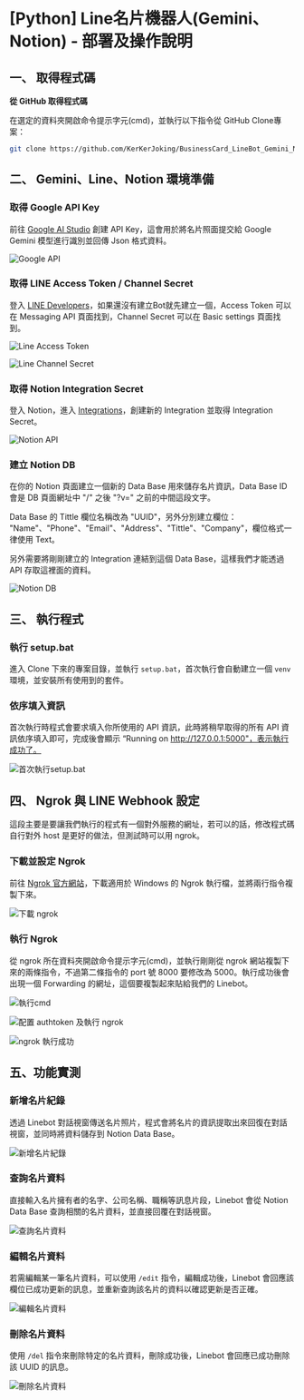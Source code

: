 # [Python] Line名片機器人(Gemini、Notion) - 部署及操作說明

## 一、 取得程式碼

**從 GitHub 取得程式碼**

在選定的資料夾開啟命令提示字元(cmd)，並執行以下指令從 GitHub Clone專案：

```bash
git clone https://github.com/KerKerJoking/BusinessCard_LineBot_Gemini_Notion
```

## 二、 Gemini、Line、Notion 環境準備

### 取得 Google API Key

前往 [Google AI Studio](https://aistudio.google.com/app/apikey) 創建 API Key，這會用於將名片照面提交給 Google Gemini 模型進行識別並回傳 Json 格式資料。

![Google API](https://lh3.googleusercontent.com/pw/AP1GczPJ4NVuZdQSYTRRHH8ZY35w4uAn-QyFf4vSIJc50aE__aifGVP9IdW_bNSIqGaVzChDsu7KF9DwBWYPdQamMT-E_hV07sPLuZUoefi3U5XcO_m_I51H_oByN-zzPcrJIKR00m5aGs_qiYsOOWnE8teN=w1973-h827-s-no-gm?authuser=0)

### 取得 LINE Access Token / Channel Secret

登入 [LINE Developers](https://developers.line.biz/console/)，如果還沒有建立Bot就先建立一個，Access Token 可以在 Messaging API 頁面找到，Channel Secret 可以在 Basic settings 頁面找到。

![Line Access Token](https://lh3.googleusercontent.com/pw/AP1GczOirAgExqb9vp0rZ1X9io1aCk2dOsb42--6HPSFsStJ3xKTX8N7-PnGkghmrHGRklU_7DvP3-ubKcVnKh9fTYk1hd222eeDITTi3HsaG6F5R2y0Ubw7nfwu_-B_Hs7j8KkPrEQtay_gqrvEw1FhZ8cz=w1916-h1520-s-no-gm?authuser=0)

![Line Channel Secret](https://lh3.googleusercontent.com/pw/AP1GczOpnRH9m7IQqQUyCYk-OENU0lCfbbdJlpqE5Oq-Y8X3bV7OpGDWV2LJWUWlTkeT0SR7gsYlYL8F61pb6IT44Nr0Rq9v-_dojoKQxBodWWXxiwiknw2gy3Y8Nsy-p6M20vEob0iKO5fDrhcv7vINjvr0=w1384-h1578-s-no-gm?authuser=0)

### 取得 Notion Integration Secret

登入 Notion，進入 [Integrations](https://www.notion.so/profile/integrations)，創建新的 Integration 並取得 Integration Secret。

![Notion API](https://lh3.googleusercontent.com/pw/AP1GczMFxQ_mMjT21BUFnlOfi33uFQ6Zny9ORi0yqqbT9m5HTNtWn6Ndql3gs5HTYs14mXBH1bP6aTI9rdjGBahl2LT8zUd2qDvoLzRatAVPRTiPCdGKYcShJuQQY-Ki7R-OAyEYwDcDU8XyrYooNUe90jD6=w2031-h1103-s-no-gm?authuser=0)

### 建立 Notion DB

在你的 Notion 頁面建立一個新的 Data Base 用來儲存名片資訊，Data Base ID 會是 DB 頁面網址中 "/" 之後 "?v=" 之前的中間這段文字。

Data Base 的 Tittle 欄位名稱改為 "UUID"，另外分別建立欄位： "Name"、"Phone"、"Email"、"Address"、"Tittle"、"Company"，欄位格式一律使用 Text。

另外需要將剛剛建立的 Integration 連結到這個 Data Base，這樣我們才能透過 API 存取這裡面的資料。

![Notion DB](https://lh3.googleusercontent.com/pw/AP1GczNc59NqU5-bORZN9Qq2tb3Z665uKrEmK9bCO9al0uE1d2JFXgFOW9Wcij1VjmMkiSN_0S9boNAyhvGagfm_zElt-J2bXYl3c6abHoZaj4jkcUy--_uQgfN9XpxCYbZ_bRN9_IlevXZ_UGEGnwZ-ZwtW=w3060-h1421-s-no-gm?authuser=0)

## 三、 執行程式

### 執行 setup.bat

進入 Clone 下來的專案目錄，並執行 `setup.bat`，首次執行會自動建立一個 `venv` 環境，並安裝所有使用到的套件。

### 依序填入資訊

首次執行時程式會要求填入你所使用的 API 資訊，此時將稍早取得的所有 API 資訊依序填入即可，完成後會顯示 “Running on http://127.0.0.1:5000"，表示執行成功了。

![首次執行setup.bat](https://lh3.googleusercontent.com/pw/AP1GczO8gKjyzak0wOYFy3simb7AhTgrww9EgClGQ46coS0qjSOUfNGGHnRKj-_ZfYzAddOIqZm-tgXVj6QAjRgPmr6MN-4P7x3dZG_LQXtNz-1r5yEVCxlgMzfpxizGTdOCWFbPLIhmj-nv9mknL_Ysp-uu=w1766-h1134-s-no-gm?authuser=0)

## 四、 Ngrok 與 LINE Webhook 設定

這段主要是要讓我們執行的程式有一個對外服務的網址，若可以的話，修改程式碼自行對外 host 是更好的做法，但測試時可以用 ngrok。

### 下載並設定 Ngrok

前往 [Ngrok 官方網站](https://dashboard.ngrok.com/get-started/setup/windows)，下載適用於 Windows 的 Ngrok 執行檔，並將兩行指令複製下來。

![下載 ngrok](https://lh3.googleusercontent.com/pw/AP1GczNl9dFRwBikLSGXDcz9-TxNT4IPnN4DLwuPpoCzm9z74yJpSh9ETE9TPKUf_PDm6n7kqLe_VQZ4yBFcirojVi9LcLGEQ1TcCZi5ZuO6YYQTFPTyuB-EOJUlQe17iTKr9xbdBDMMfdxT2oIsGssKAy1G=w1646-h1445-s-no-gm?authuser=0)

### 執行 Ngrok

從 ngrok 所在資料夾開啟命令提示字元(cmd)，並執行剛剛從 ngrok 網站複製下來的兩條指令，不過第二條指令的 port 號 8000 要修改為 5000。執行成功後會出現一個 Forwarding 的網址，這個要複製起來貼給我們的 Linebot。

![執行cmd](https://lh3.googleusercontent.com/pw/AP1GczOFdSk7UkjVbQzHz35UFuIz_Ll_-eMhcCH1JBizw9HKor3sEunxPS-VbnHRQH8CyrbOGHsMg_7VaOo-6U1tL-3ISfHqPlPUzsOBZ6u4IYQYMSEf1an_2KFtO5yT9mDYxioIfS0C73acvYfDEL_AkcP8=w1083-h251-s-no-gm?authuser=0)

![配置 authtoken 及執行 ngrok](https://lh3.googleusercontent.com/pw/AP1GczPSMT6r_R77QlYUdbSnf_Hb-5AG_zzO5JB5DwNLgAouQ5mud0Clq5iD15d9UI7iFAFAYRcet8l7l83K4IgFNaOIO0x7rLhR8OwrUO8eSlPeyy03NHQByZ0PSTjPj8Qgcv2DWCzqOtK3mzSA-pnQl5mW=w1509-h393-s-no-gm?authuser=0)

![ngrok 執行成功](https://lh3.googleusercontent.com/pw/AP1GczMuBNZRLiHY8Z5hRRA_D7XPw9J_H1YyByJl9wh3YpBeAlc9okUpoua4EOBINT6OSeOJci-aeG-gob8LrXuIvOvXkeJx0PI7pZoIRiMeVhngChC6Wy9JhLqoMVFnBoq4G0nP6Y9UJkrJ5mtaFjmG11rU=w1452-h447-s-no-gm?authuser=0)

## 五、功能實測

### 新增名片紀錄

透過 Linebot 對話視窗傳送名片照片，程式會將名片的資訊提取出來回復在對話視窗，並同時將資料儲存到 Notion Data Base。

![新增名片紀錄](https://lh3.googleusercontent.com/pw/AP1GczOoZ1Z3jJHXoNhy_QCYoxXHarWNDdhXcnOZoDc-_fhKdqcEKAEkNJCbbuzgkB9hoACDMwvRWrWI_Ljg-HEDJLajrOPWYhA5KUoBe9zS1wN0jL2PH5sgGTvKioTImUnYfmZn7F_Ra0Q1tNu3llP3HtFI=w876-h1283-s-no-gm?authuser=0)

### 查詢名片資料

直接輸入名片擁有者的名字、公司名稱、職稱等訊息片段，Linebot 會從 Notion Data Base 查詢相關的名片資料，並直接回覆在對話視窗。

![查詢名片資料](https://lh3.googleusercontent.com/pw/AP1GczO67ESJhKWf8jko9q8gVh4IuY-u4ew0hqR9uNfUz26SDaOgBFVTpWlp0Y2m8GR3WpULCN-Fd2S6zs6ozJg5jJOKK3Iq4Yw4nBama-iwhIZ9WmTCmYir0YlA5Js0J532AqSCF9sCDpsnq64ykQWEqvc0=w870-h567-s-no-gm?authuser=0)

### 編輯名片資料

若需編輯某一筆名片資料，可以使用 `/edit` 指令，編輯成功後，Linebot 會回應該欄位已成功更新的訊息，並重新查詢該名片的資料以確認更新是否正確。

![編輯名片資料](https://lh3.googleusercontent.com/pw/AP1GczMH2TgvBUn-sSOrFO2RPJWyBcUH0iWNrMDDhg-pBa1n0uCyeVEx9jqSgZRwcmYOz_vm-un3JAK-i_psQP4h3M5jFqByTnEKOpsh7Vb7l68v0GIJh9NPBdNydcifVAKR0OxDGqFNmdJXwOmvCUFbO5LH=w875-h933-s-no-gm?authuser=0)

### 刪除名片資料

使用 `/del` 指令來刪除特定的名片資料，刪除成功後，Linebot 會回應已成功刪除該 UUID 的訊息。

![刪除名片資料](https://lh3.googleusercontent.com/pw/AP1GczNmkVSFnPE0ZTNYNMQlu9zyCXPScJBr_DeQ2Cp25S-CbNS3JJ8XQbEksWzzHG5tyGHBA2ywdoJuzuqOmJXI2lpdHtrKBbQZWp9DQmkTXkz1fzpcPAqmoOF1AN7dvEHxP3MGBZoSRuk4OHJwrathCUnL=w873-h454-s-no-gm?authuser=0)

